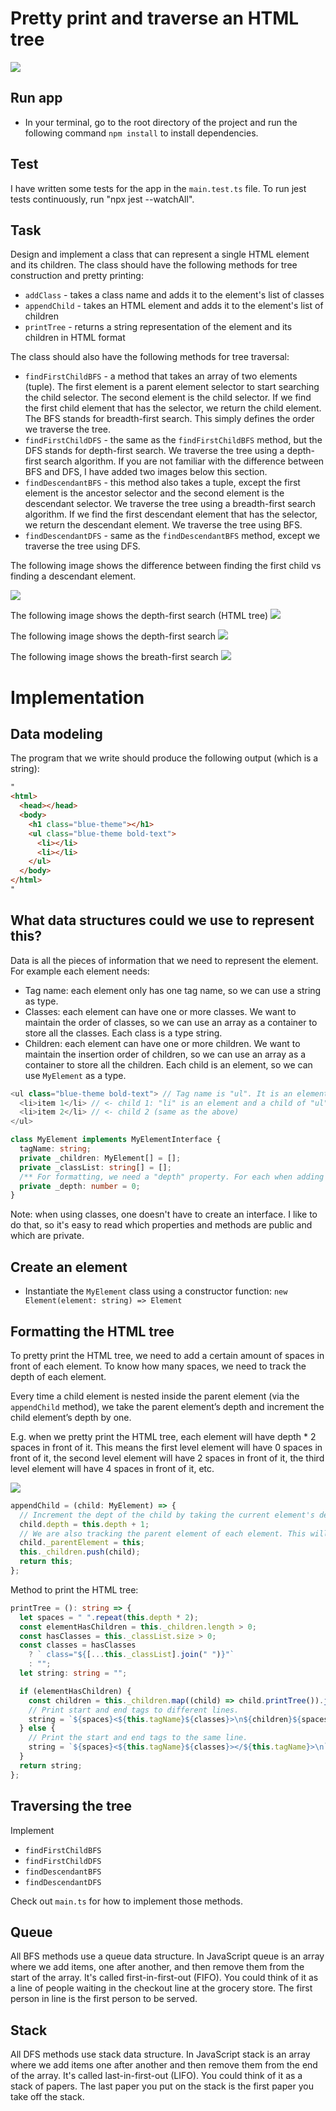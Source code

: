 # Pretty print and traverse an HTML tree

![](/readme-images/pretty-print-html.svg)

## Run app

- In your terminal, go to the root directory of the project and run the following command `npm install` to install dependencies.

## Test

I have written some tests for the app in the `main.test.ts` file. To run jest tests continuously, run "npx jest --watchAll".

## Task

Design and implement a class that can represent a single HTML element and its children. The class should have the following methods for tree construction and pretty printing:

- `addClass` - takes a class name and adds it to the element's list of classes
- `appendChild` - takes an HTML element and adds it to the element's list of children
- `printTree` - returns a string representation of the element and its children in HTML format

The class should also have the following methods for tree traversal:

- `findFirstChildBFS` - a method that takes an array of two elements (tuple). The first element is a parent element selector to start searching the child selector. The second element is the child selector. If we find the first child element that has the selector, we return the child element. The BFS stands for breadth-first search. This simply defines the order we traverse the tree.
- `findFirstChildDFS` - the same as the `findFirstChildBFS` method, but the DFS stands for depth-first search. We traverse the tree using a depth-first search algorithm. If you are not familiar with the difference between BFS and DFS, I have added two images below this section.
- `findDescendantBFS` - this method also takes a tuple, except the first element is the ancestor selector and the second element is the descendant selector. We traverse the tree using a breadth-first search algorithm. If we find the first descendant element that has the selector, we return the descendant element. We traverse the tree using BFS.
- `findDescendantDFS` - same as the `findDescendantBFS` method, except we traverse the tree using DFS.

The following image shows the difference between finding the first child vs finding a descendant element.

![](/readme-images/find-first-child-find-first-descendant.svg)

The following image shows the depth-first search (HTML tree)
![](/readme-images/html-tree-depth-first-search.svg)

The following image shows the depth-first search
![](/readme-images/depth-first-search.svg)

The following image shows the breath-first search
![](/readme-images/breath-first-search.svg)

# Implementation

## Data modeling

The program that we write should produce the following output (which is a string):

```html
"
<html>
  <head></head>
  <body>
    <h1 class="blue-theme"></h1>
    <ul class="blue-theme bold-text">
      <li></li>
      <li></li>
    </ul>
  </body>
</html>
"
```

## What data structures could we use to represent this?

Data is all the pieces of information that we need to represent the element. For example each element needs:

- Tag name: each element only has one tag name, so we can use a string as type.
- Classes: each element can have one or more classes. We want to maintain the order of classes, so we can use an array as a container to store all the classes. Each class is a type string.
- Children: each element can have one or more children. We want to maintain the insertion order of children, so we can use an array as a container to store all the children. Each child is an element, so we can use `MyElement` as a type.

```ts
<ul class="blue-theme bold-text"> // Tag name is "ul". It is an element with two classes and two child elements ("li")
  <li>item 1</li> // <- child 1: "li" is an element and a child of "ul"
  <li>item 2</li> // <- child 2 (same as the above)
</ul>
```

```ts
class MyElement implements MyElementInterface {
  tagName: string;
  private _children: MyElement[] = [];
  private _classList: string[] = [];
  /** For formatting, we need a "depth" property. For each when adding a child to a parent, we need to increment the dept of the child by 1. This is how we will know how many spaces to add before the child element.*/
  private _depth: number = 0;
}
```

Note: when using classes, one doesn't have to create an interface. I like to do that, so it's easy to read which properties and methods are public and which are private.

## Create an element

- Instantiate the `MyElement` class using a constructor function: `new Element(element: string) => Element`

## Formatting the HTML tree

To pretty print the HTML tree, we need to add a certain amount of spaces in front of each element. To know how many spaces, we need to track the depth of each element.

Every time a child element is nested inside the parent element (via the `appendChild` method), we take the parent element’s depth and increment the child element’s depth by one.

E.g. when we pretty print the HTML tree, each element will have depth \* 2 spaces in front of it. This means the first level element will have 0 spaces in front of it, the second level element will have 2 spaces in front of it, the third level element will have 4 spaces in front of it, etc.

![](/readme-images/calculate-depth.svg)

```ts
appendChild = (child: MyElement) => {
  // Increment the dept of the child by taking the current element's depth and adding 1 to it.
  child.depth = this.depth + 1;
  // We are also tracking the parent element of each element. This will help us to traverse to the root element.
  child._parentElement = this;
  this._children.push(child);
  return this;
};
```

Method to print the HTML tree:

```ts
printTree = (): string => {
  let spaces = " ".repeat(this.depth * 2);
  const elementHasChildren = this._children.length > 0;
  const hasClasses = this._classList.size > 0;
  const classes = hasClasses
    ? ` class="${[...this._classList].join(" ")}"`
    : "";
  let string: string = "";

  if (elementHasChildren) {
    const children = this._children.map((child) => child.printTree()).join("");
    // Print start and end tags to different lines.
    string = `${spaces}<${this.tagName}${classes}>\n${children}${spaces}</${this.tagName}>\n`;
  } else {
    // Print the start and end tags to the same line.
    string = `${spaces}<${this.tagName}${classes}></${this.tagName}>\n`;
  }
  return string;
};
```

## Traversing the tree

Implement

- `findFirstChildBFS`
- `findFirstChildDFS`
- `findDescendantBFS`
- `findDescendantDFS`

Check out `main.ts` for how to implement those methods.

## Queue

All BFS methods use a queue data structure. In JavaScript queue is an array where we add items, one after another, and then remove them from the start of the array. It's called first-in-first-out (FIFO). You could think of it as a line of people waiting in the checkout line at the grocery store. The first person in line is the first person to be served.

## Stack

All DFS methods use stack data structure. In JavaScript stack is an array where we add items one after another and then remove them from the end of the array. It's called last-in-first-out (LIFO). You could think of it as a stack of papers. The last paper you put on the stack is the first paper you take off the stack.
